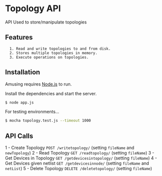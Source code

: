 # Topology API

API Used to store/manipulate topologies

## Features
      1. Read and write topologies to and from disk.
      2. Stores multiple topologies in memory.
      3. Execute operations on topologies.
      
## Installation
Amusing requires [Node.js](https://nodejs.org/) to run.

Install the dependencies and start the server.

```sh
$ node app.js
```

For testing environments...

```sh
$ mocha topology.test.js --timeout 1000
```


## API Calls
  1 - Create Topology `POST /writetopology/` (setting `fileName` and `newTopology`)
  2 - Read Topology  `GET /readtopology/` (setting `fileName`)
  3 - Get Devices in Topology  `GET /getdevicesintopology/` (setting `fileName`)
  4 - Get Devices given netlist `GET /getdevicesinnode/` (setting `fileName` and `netList`)
  5 - Delete Topology `DELETE /deletetopology/` (setting `fileName`)

